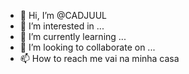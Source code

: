- 👋 Hi, I’m @CADJUUL
- 👀 I’m interested in ...
- 🌱 I’m currently learning ...
- 💞️ I’m looking to collaborate on ...
- 📫 How to reach me vai na minha casa 

<!---
CADJUUL/CADJUUL is a ✨ special ✨ repository because its `README.md` (this file) appears on your GitHub profile.
You can click the Preview link to take a look at your changes.
--->
